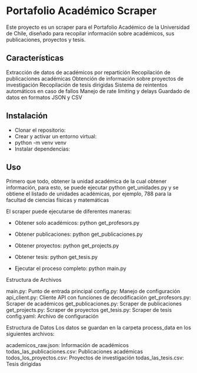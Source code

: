 # Portafolio Académico Scraper
Este proyecto es un scraper para el Portafolio Académico de la Universidad de Chile, diseñado para recopilar información sobre académicos, sus publicaciones, proyectos y tesis.
## Características

  Extracción de datos de académicos por repartición
  Recopilación de publicaciones académicas
  Obtención de información sobre proyectos de investigación
  Recopilación de tesis dirigidas
  Sistema de reintentos automáticos en caso de fallos
  Manejo de rate limiting y delays
  Guardado de datos en formatos JSON y CSV

## Instalación

- Clonar el repositorio:
- Crear y activar un entorno virtual:
- python -m venv venv
- Instalar dependencias:

## Uso
Primero que todo, obtener la unidad académica de la cual obtener información, para esto, se puede ejecutar 
python get_unidades.py 
y se obtiene el listado de unidades académicas, por ejemplo, 788 para la facultad de ciencias físicas y matemáticas

El scraper puede ejecutarse de diferentes maneras:
- Obtener solo académicos:
python get_profesors.py

- Obtener publicaciones:
python get_publicaciones.py

- Obtener proyectos:
python get_projects.py

- Obtener tesis:
python get_tesis.py

- Ejecutar el proceso completo:
python main.py

Estructura de Archivos

main.py: Punto de entrada principal
config.py: Manejo de configuración
api_client.py: Cliente API con funciones de decodificación
get_profesors.py: Scraper de académicos
get_publicaciones.py: Scraper de publicaciones
get_projects.py: Scraper de proyectos
get_tesis.py: Scraper de tesis
config.yaml: Archivo de configuración

Estructura de Datos
Los datos se guardan en la carpeta process_data en los siguientes archivos:

academicos_raw.json: Información de académicos
todas_las_publicaciones.csv: Publicaciones académicas
todos_los_proyectos.csv: Proyectos de investigación
todas_las_tesis.csv: Tesis dirigidas

